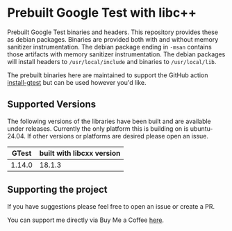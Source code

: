 # Prebuilt Google Test with libc++

Prebuilt Google Test binaries and headers. This repository provides these as debian packages. Binaries are provided both with and without memory sanitizer instrumentation. The debian package ending in `-msan` contains those artifacts with memory sanitizer instrumentation. The debian packages will install headers to `/usr/local/include` and binaries to `/usr/local/lib`.

The prebuilt binaries here are maintained to support the GitHub action [install-gtest](https://github.com/dvd0bvb/install-gtest) but can be used however you'd like.

## Supported Versions

The following versions of the libraries have been built and are available under releases. Currently the only platform this is building on is ubuntu-24.04. If other versions or platforms are desired please open an issue.

| GTest | built with libcxx version |
|---|---|
| 1.14.0 | 18.1.3 |

## Supporting the project

If you have suggestions please feel free to open an issue or create a PR.

You can support me directly via Buy Me a Coffee [here](https://www.buymeacoffee.com/dvd0bvb).
